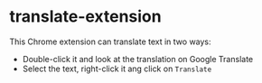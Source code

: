 # translate-extension

This Chrome extension can translate text in two ways:
- Double-click it and look at the translation on Google Translate
- Select the text, right-click it ang click on `Translate`